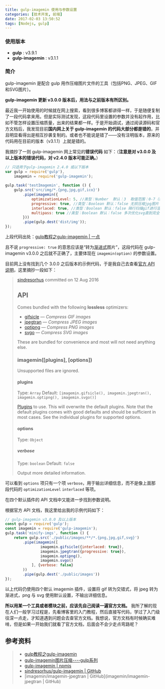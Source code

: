 ```yaml
---
title: gulp-imagemin 使用与参数设置
categories: [技术开发, 前端]
date: 2017-02-03 13:50:52
tags: [Nodejs, gulp]
---
```




### 使用版本

- **gulp** : v3.9.1
- **gulp-imagemin** : v3.1.1



### 简介

gulp-imagemin 是配合 gulp 用作压缩图片文件的工具（包括PNG、JPEG、GIF和SVG图片）。

**gulp-imagemin 更新 v3.0.0 版本后，用法与之前版本有所区别。**

最近我一开始使用的时候就在网上搜索，看到很多博客都讲得一样，于是随便复制了一段代码拿来用。但是实际测试发现，这段代码里设置的参数并没有起作用，比如不管怎样设置压缩质量，出来的结果都一样。于是开始调试，通过阅读源码和官方文档后，我发现目前**国内网上关于 gulp-imagemin 的代码大部分都是错的**，并且明显看得出是相互抄袭复制的。或者也不能说是错了——没有注明版本，原来的代码用在目前的版本（v3.1.1）上就是错的。

我摘抄了一则 gulp-imagemin 网上常见的**错误代码** 如下：（**注意是对 v3.0.0 及以上版本的错误代码，对 v2.4.0 版本可能正确。**）

```javascript
// 只适用于gulp-imagemin 2.4.0 或以下版本
var gulp = require('gulp'),
    imagemin = require('gulp-imagemin');
 
gulp.task('testImagemin', function () {
    gulp.src('src/img/*.{png,jpg,gif,ico}')
        .pipe(imagemin({
            optimizationLevel: 5, //类型：Number  默认：3  取值范围：0-7（优化等级）
            progressive: true, //类型：Boolean 默认：false 无损压缩jpg图片
            interlaced: true, //类型：Boolean 默认：false 隔行扫描gif进行渲染
            multipass: true //类型：Boolean 默认：false 多次优化svg直到完全优化
        }))
        .pipe(gulp.dest('dist/img'));
});
```

上段代码出处：[gulp教程之gulp-imagemin | 一点](http://www.ydcss.com/archives/26)

且不说 `progressive: true` 的意思应该是“转为[渐进式](/posts/计算机基础知识/图形图像/渐进式-JPEG-格式/)图片”，这段代码在 gulp-imagemin v3.0.0 之后就不正确了，主要体现在 `imagemin(option)` 的参数设置。

目前网上没有找到几个 3.0.0 之后版本的示例代码，于是我自己去查看[官方 API 说明](https://github.com/sindresorhus/gulp-imagemin/blob/master/readme.md)，这里摘抄一段如下：

> [sindresorhus](https://github.com/sindresorhus) committed on 12 Aug 2016
>
> ## API
>
> Comes bundled with the following **lossless** optimizers:
>
> - [gifsicle](https://github.com/imagemin/imagemin-gifsicle) — *Compress GIF images*
> - [jpegtran](https://github.com/imagemin/imagemin-jpegtran) — *Compress JPEG images*
> - [optipng](https://github.com/imagemin/imagemin-optipng) — *Compress PNG images*
> - [svgo](https://github.com/imagemin/imagemin-svgo) — *Compress SVG images*
>
> These are bundled for convenience and most will not need anything else.
>
> ### imagemin([plugins], [options])
>
> Unsupported files are ignored.
>
> #### plugins
>
> Type: `Array`
> Default: `[imagemin.gifsicle(), imagemin.jpegtran(), imagemin.optipng(), imagemin.svgo()]`
>
> [Plugins](https://www.npmjs.com/browse/keyword/imageminplugin) to use. This will overwrite the default plugins. Note that the default plugins comes with good defaults and should be sufficient in most cases. See the individual plugins for supported options.
>
> #### options
>
> Type: `Object`
>
> ##### verbose
>
> Type: `boolean`
> Default: `false`
>
> Output more detailed information.

可以看到 `options` 项只有一个项 `verbose`，用于输出详细信息，而不是像上面那段代码的 `optimizationLevel` `interlaced` 等项。

在四个默认插件的 API 文档中又能进一步找到参数说明。

根据官方 API 文档，我这里给出我的示例代码如下：

```javascript
// gulp-imagemin v3.0.0 及以上版本
const gulp = require('gulp');
const imagemin = require('gulp-imagemin');
gulp.task('minify-imgs', function () {
    return gulp.src('./public/images/**/*.{png,jpg,gif,svg}')
        .pipe(imagemin([
                imagemin.gifsicle({interlaced: true}), 
                imagemin.jpegtran({progressive: true}), 
                imagemin.optipng(), 
                imagemin.svgo()
            ], {verbose: false}
        ))
        .pipe(gulp.dest('./public/images'))
});
```

以上代码仍使用四个默认 imagemin 插件，设置将 gif 转为交错式，将 jpeg 转为渐进式，png 与 svg 使用默认设置，不输出详细信息。

**所以用某一个工具或者模块之前，应该先自己阅读一遍官方文档。** 我所了解的现在人们一般学习过程是，先看博客里的入门教程，然后直接写代码，学过了入门级往深一点走，才知道遇到问题会去查官方文档。我想说，官方文档有时候确实难啃，但是如果一开始我们就看了官方文档，后面会不会少走点弯路呢？



## 参考资料

> - [gulp教程之gulp-imagemin](http://www.ydcss.com/archives/26)
> - [gulp-imagemin图片压缩----gulp系列](http://www.tuicool.com/articles/MVNfUbF)
> - [gulp-imagemin | npmjs](https://www.npmjs.com/package/gulp-imagemin/)
> - [sindresorhus/gulp-imagemin | GitHub](sindresorhus/gulp-imagemin)
> - [imagemin/imagemin-jpegtran | GitHub](imagemin/imagemin-jpegtran | GitHub)